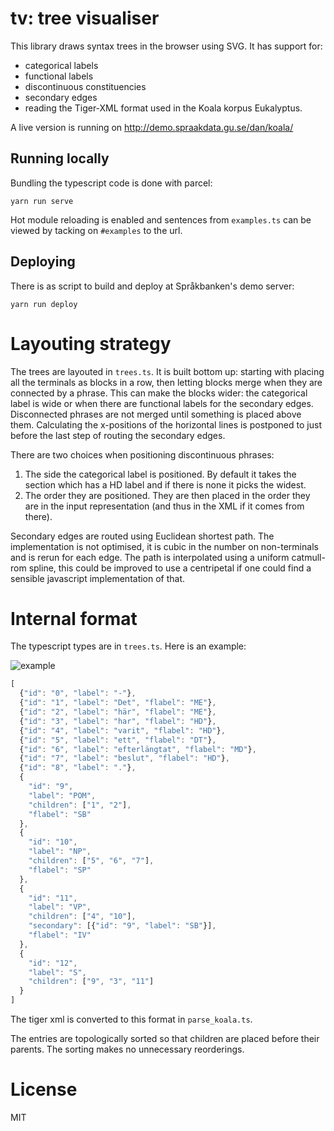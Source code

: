 # tv: tree visualiser

This library draws syntax trees in the browser using SVG. It has support for:
* categorical labels
* functional labels
* discontinuous constituencies
* secondary edges
* reading the Tiger-XML format used in the Koala korpus Eukalyptus.

A live version is running on http://demo.spraakdata.gu.se/dan/koala/

## Running locally

Bundling the typescript code is done with parcel:

```
yarn run serve
```

Hot module reloading is enabled and sentences from `examples.ts` can be viewed by tacking on `#examples` to the url.

## Deploying

There is as script to build and deploy at Språkbanken's demo server:

```
yarn run deploy
```

# Layouting strategy

The trees are layouted in `trees.ts`. It is built bottom up:
starting with placing all the terminals as blocks in a row,
then letting blocks merge when they are connected by a phrase.
This can make the blocks wider: the categorical label is wide
or when there are functional labels for the secondary edges.
Disconnected phrases are not merged until something is placed
above them. Calculating the x-positions of the horizontal lines is
postponed to just before the last step of routing the secondary edges.

There are two choices when positioning discontinuous phrases:

1. The side the categorical label is positioned. By default it takes the section which
has a HD label and if there is none it picks the widest.
2. The order they are positioned. They are then placed in the order
they are in the input representation (and thus in the XML if it comes from there).

Secondary edges are routed using Euclidean shortest path.  The implementation
is not optimised, it is cubic in the number on non-terminals and is rerun
for each edge.  The path is interpolated using a uniform catmull-rom spline,
this could be improved to use a centripetal if one could find a sensible
javascript implementation of that.

# Internal format

The typescript types are in `trees.ts`. Here is an example:

![example](https://raw.githubusercontent.com/spraakbanken/tv/master/example_efterlangtat.png)

```javascript
[
  {"id": "0", "label": "-"},
  {"id": "1", "label": "Det", "flabel": "ME"},
  {"id": "2", "label": "här", "flabel": "ME"},
  {"id": "3", "label": "har", "flabel": "HD"},
  {"id": "4", "label": "varit", "flabel": "HD"},
  {"id": "5", "label": "ett", "flabel": "DT"},
  {"id": "6", "label": "efterlängtat", "flabel": "MD"},
  {"id": "7", "label": "beslut", "flabel": "HD"},
  {"id": "8", "label": "."},
  {
    "id": "9",
    "label": "POM",
    "children": ["1", "2"],
    "flabel": "SB"
  },
  {
    "id": "10",
    "label": "NP",
    "children": ["5", "6", "7"],
    "flabel": "SP"
  },
  {
    "id": "11",
    "label": "VP",
    "children": ["4", "10"],
    "secondary": [{"id": "9", "label": "SB"}],
    "flabel": "IV"
  },
  {
    "id": "12",
    "label": "S",
    "children": ["9", "3", "11"]
  }
]
```

The tiger xml is converted to this format in `parse_koala.ts`.

The entries are topologically sorted so that children are placed
before their parents. The sorting makes no unnecessary reorderings.

# License

MIT
